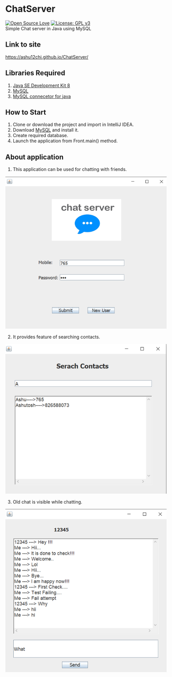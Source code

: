 # ChatServer
[![Open Source Love](https://badges.frapsoft.com/os/v1/open-source.svg?v=103)](https://github.com/ellerbrock/open-source-badges/)
[![License: GPL v3](https://img.shields.io/badge/License-GPLv3-blue.svg)](https://www.gnu.org/licenses/gpl-3.0)<br>
Simple Chat server in Java using MySQL

## Link to site
https://ashu12chi.github.io/ChatServer/

## Libraries Required
1. [Java SE Development Kit 8](https://www.oracle.com/technetwork/java/javase/downloads/jdk8-downloads-2133151.html)
2. [MySQL](https://www.mysql.com/downloads/)
3. [MySQL connecetor for java](https://dev.mysql.com/downloads/connector/j/5.1.html)

## How to Start
1. Clone or download the project and import in IntelliJ IDEA.
2. Download [MySQL](https://www.mysql.com/downloads/) and install it.
3. Create required database.
4. Launch the application from Front.main() method.

## About application
1. This application can be used for chatting with friends.

![alt txt](https://github.com/ashu12chi/ChatServer/blob/master/Front.png)

2. It provides feature of searching contacts.

![alt txt](https://github.com/ashu12chi/ChatServer/blob/master/Search.png)

3. Old chat is visible while chatting.

![alt txt](https://github.com/ashu12chi/ChatServer/blob/master/Chat.png)
